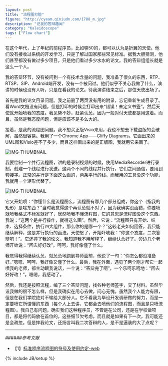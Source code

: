 ```yaml
---
layout: post
title: "流程图打脸"
figure: "http://cyeam.qiniudn.com/1788_m.jpg"
description: "记我的答辩趣闻"
category: "Kaleidoscope"
tags: ["Flow chart"]
---
```


在这个年代，上了年纪的前程序员，比如够50的，都可以认为是折翼的天使。他们没有接收过系统的开发学习，只是了解过国家那些常见标准。据我大胆猜测，他们甚至都没有做过多少项目，只是他们看过多少水水的论文。我的答辩组组长就是这么一个人。

我的答辩环节，没有被问到一个有技术含量的问题，我准备了很久的东西，RTP、RTSP、SIP、Android端开发，没有一个被问过。他们似乎不关心我做了什么，演讲的时候也没有人听，只是在看我的论文。待我演讲结束之后，那位天使出场了。

首先是我的论文目录问题。我之前删了两页没有用的附录，忘记重新生成目录了。看Word文档没有问题，但是打印的时候会打印出来“错误！未定义书签”。然后天使就开始喷我的态度。我见势不妙，赶紧认怂，因为一般对付天使都是用这着。而且，虽然是我态度问题，但是应该不是多么大的。

接着，是我的流程图问题。我不想买正版Visio来用，我也不想去下载盗版的会破解，虽然很容易。我用了一个Chrome App——Gliffy Diagrams。它画出来的UML图和Visio差不了多少，而且这样画出来的是正版图，我就用它来画了。

![IMG-THUMBNAIL](http://cyeam.qiniudn.com/mygreatestflowchart.png)

我要绘制一个并行流程图，讲的是录制视频的时候，使用MediaRecorder进行录制，创建一个线程进行发送。这两个不同的线程并行执行，它们之间通信，要用到套接字。正常的并行是下面这么画的，两条平行的线。而我用的工具没这个功能，我就用一个矩形代替了。

![IMG-THUMBNAIL](http://cyeam.qiniudn.com/normal_flow_chart.png)

它又开始喷：“你懂什么是流程图么，流程图有哪几个部分组成，你这个（指我的矩形）是啥东西？”当时我觉得这个再认怂就不对了，因为我确实没画错，你要喷就喷我格式不标准就好了，居然喷我不懂流程图，它的意思是流程图没这个东西。我说：“这两个是并行操作，就得这么画”。然后，它说：“流程图只有开始、结束、选择条件，执行四大组件，那么你的是哪一个？”这较老夫如何回答，我只能继续解释，这是并行执行的画法。天使怒了，开始吓唬我：“你这个态度，二次答辩吧！”。它还摔了我的论文。我知道我不用解释了，继续认怂好了。旁边几个老师开始说：“回去好好改”。呵呵，我好像懂了什么。

我觉得我得继续认怂，就怂怂地跑到导师面前，他说了一句：“你怎么都没准备好。”嗯嗯，呵呵，我好像又懂了什么。最后，我在外面，遇见了两个刚才帮它一起喷我的老师，都主动跟我说话，一个说：“答辩完了啊”，一个乐呵乐呵地：“回去好好改！”。嗯嗯，我感动了。

然后，我还是按照流程，编了三个答辩问题，找各种老师签字，交了材料。虽然毕设我做的很不怎么样，但是我确实在用心去做，问心无愧。虽然我个人能力有限，但是在我们学院绝对不输给大部分人。它不看我为毕设开发调研做的努力，而是一定要喷它所谓懂的东西（每个人上去讲，它都会去喷他们的流程图，而且是只喷流程图）。我自己有问题，确实我们这种程序员，不管是在公司，还是在学校做项目，都是将代码放在首位的，这些细节欠考虑，而且就是如果有下一次，我可能还是会疏忽。但是摔我论文，还扬言叫我二次答辩的人，是不是逼装的大了点呢？

---

######*参考文献*
+ 【1】[标​准​程​序​流​程​图​的​符​号​及​使​用​约​定​-​w​e​b](http://wenku.baidu.com/view/eddf97ea998fcc22bcd10df8.html)

{% include JB/setup %}
